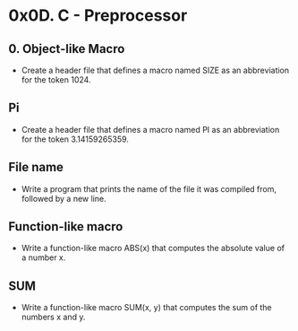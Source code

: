 # 0x0D. C - Preprocessor

## 0. Object-like Macro
 * Create a header file that defines a macro named SIZE as an abbreviation for the token 1024.

## Pi
 * Create a header file that defines a macro named PI as an abbreviation for the token 3.14159265359.

## File name
 * Write a program that prints the name of the file it was compiled from, followed by a new line.

## Function-like macro
 * Write a function-like macro ABS(x) that computes the absolute value of a number x.

## SUM
 * Write a function-like macro SUM(x, y) that computes the sum of the numbers x and y.
